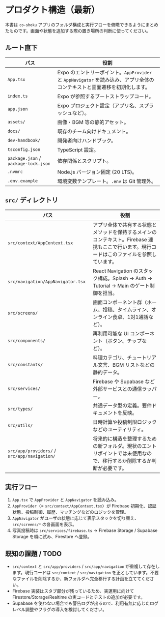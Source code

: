 # プロダクト構造（最新）

本書は `co-shoku` アプリのフォルダ構成と実行フローを俯瞰できるようにまとめたものです。画面や状態を追加する際の置き場所の判断に使ってください。

## ルート直下

| パス | 役割 |
| ---- | ---- |
| `App.tsx` | Expo のエントリーポイント。`AppProvider` と `AppNavigator` を読み込み、アプリ全体のコンテキストと画面遷移を初期化します。 |
| `index.ts` | Expo が参照するブートストラップコード。 |
| `app.json` | Expo プロジェクト設定（アプリ名、スプラッシュなど）。 |
| `assets/` | 画像・BGM 等の静的アセット。 |
| `docs/` | 既存のチーム向けドキュメント。 |
| `dev-handbook/` | 開発者向けハンドブック。 |
| `tsconfig.json` | TypeScript 設定。 |
| `package.json` / `package-lock.json` | 依存関係とスクリプト。 |
| `.nvmrc` | Node.js バージョン固定 (20 LTS)。 |
| `.env.example` | 環境変数テンプレート。`.env` は Git 管理外。 |

## `src/` ディレクトリ

| パス | 役割 |
| ---- | ---- |
| `src/context/AppContext.tsx` | アプリ全体で共有する状態とメソッドを保持するメインのコンテキスト。Firebase 連携もここで行います。現行コードはこのファイルを参照しています。 |
| `src/navigation/AppNavigator.tsx` | React Navigation のスタック構成。Splash → Auth → Tutorial → Main のゲート制御を担当。 |
| `src/screens/` | 画面コンポーネント群（ホーム、投稿、タイムライン、オンライン食卓、1対1通話など）。 |
| `src/components/` | 再利用可能な UI コンポーネント（ボタン、チップなど）。 |
| `src/constants/` | 料理カテゴリ、チュートリアル文言、BGM リストなどの静的データ。 |
| `src/services/` | Firebase や Supabase など外部サービスとの通信ラッパー。 |
| `src/types/` | 共通データ型の定義。要件ドキュメントを反映。 |
| `src/utils/` | 日時計算や投稿制限ロジックなどのユーティリティ。 |
| `src/app/providers/` / `src/app/navigation/` | 将来的に構造を整理するための新フォルダ。現状のエントリポイントでは未使用なので、移行するか削除するか判断が必要です。 |

## 実行フロー

1. `App.tsx` で `AppProvider` と `AppNavigator` を読み込み。
2. `AppProvider`（= `src/context/AppContext.tsx`）が Firebase 初期化、認証状態、投稿制御、履歴、マッチングなどのロジックを管理。
3. `AppNavigator` がユーザの状態に応じて表示スタックを切り替え、`src/screens/*` の各画面を表示。
4. 写真投稿時は `src/services/firebase.ts` → Firebase Storage / Supabase Storage を順に試み、Firestore へ登録。

## 既知の課題 / TODO

- `src/context` と `src/app/providers` / `src/app/navigation` が重複して存在します。現行コードは `src/context` / `src/navigation` を正としています。不要なファイルを削除するか、新フォルダへ完全移行する計画を立ててください。
- Firebase 実装はスタブ部分が残っているため、実運用に向けて Firestore/Storage/Realtime の実コードとテストの追加が必要です。
- Supabase を使わない場合でも警告ログが出るので、利用有無に応じたログレベル調整やフラグの導入を検討してください。
